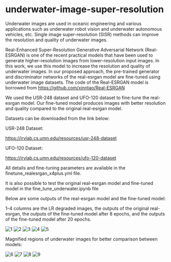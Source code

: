 # underwater-image-super-resolution

Underwater images are used in oceanic engineering and various applications such as underwater robot vision and underwater autonomous vehicles, etc. Single image super-resolution (SISR) methods can improve the resolution and quality of underwater images. 

Real-Enhanced Super-Resolution Generative Adversarial Network (Real-ESRGAN) is one of the recent practical models that have been used to generate higher-resolution images from lower-resolution input images. 
In this work, we use this model to increase the resolution and quality of underwater images. In our proposed approach, the pre-trained generator and discriminator networks of the real-esrgan model are fine-tuned using underwater image datasets.
The code of the Real-ESRGAN model is borrowed from https://github.com/xinntao/Real-ESRGAN

We used the USR-248 dataset and UFO-120 dataset to fine-tune the real-esrgan model.
Our fine-tuned model produces images with better resolution and quality compared to the original real-esrgan model.

Datasets can be downloaded from the link below: 

USR-248 Dataset:

https://irvlab.cs.umn.edu/resources/usr-248-dataset

UFO-120 Dataset:

https://irvlab.cs.umn.edu/resources/ufo-120-dataset

All details and fine-tuning parameters are available in the finetune_realesrgan_x4plus.yml file.

It is also possible to test the original real-esrgan model and fine-tuned model in the fine_tune_underwater.ipynb file

Below are some outputs of the real-esrgan model and the fine-tuned model:

1–4 columns are the LR degraded images, the outputs of the original real-esrgan, the outputs of the fine-tuned model after 8 epochs, and the outputs of the fine-tuned model after 20 epochs.

![1](https://user-images.githubusercontent.com/47056654/199535861-112a0006-7cbf-4d52-aeaf-6f3f9ff6be8e.jpeg)
![2](https://user-images.githubusercontent.com/47056654/199536184-264061c1-2a02-429b-9483-64c94e6f019e.jpeg)
![3](https://user-images.githubusercontent.com/47056654/199536638-e82930fd-13eb-475a-b0a9-e8a770a41676.jpeg)
![4](https://user-images.githubusercontent.com/47056654/199537622-b66d4e87-c683-4c0f-8aaf-3be48c1a93fd.jpeg)
![5](https://user-images.githubusercontent.com/47056654/199537861-7d456cdf-e222-4356-9d23-cb04728f3ec9.jpeg)

Magnified regions of underwater images for better comparison between models:

![6](https://user-images.githubusercontent.com/47056654/199537924-37a5e71c-c4ae-4a6a-a175-75b3f0778ec3.jpeg)
![7](https://user-images.githubusercontent.com/47056654/199537972-f71f3272-3c8d-467c-af97-83f977948eb5.jpeg)
![8](https://user-images.githubusercontent.com/47056654/199538018-9a837c5a-5dea-4044-9c88-316abc48a822.jpeg)
![9](https://user-images.githubusercontent.com/47056654/199538063-71bade92-ab9a-4b0e-a2b9-d6b6bb75dda6.jpeg)






